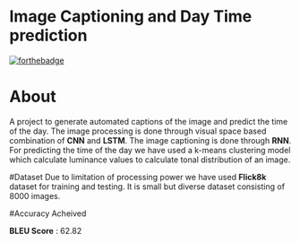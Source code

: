 # Image Captioning and Day Time prediction
[![forthebadge](https://forthebadge.com/images/badges/made-with-python.svg)](https://forthebadge.com)

# About
A project to generate automated captions of the image and predict the time of the day. The image processing is done through visual space based combination of **CNN** and **LSTM**.
The image captioning is done through **RNN**. For predicting the time of the day we have used a k-means clustering model which calculate luminance values to calculate tonal distribution of an image.

#Dataset
Due to limitation of processing power we have used **Flick8k** dataset for training and testing. It is small but diverse dataset consisting  of 8000 images.

#Accuracy Acheived

**BLEU Score** : 62.82
